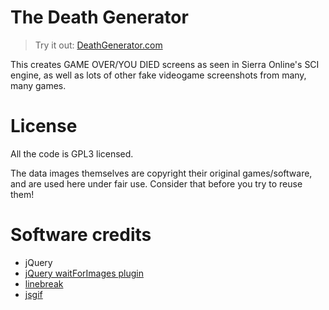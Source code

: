 The Death Generator
=============================

> Try it out: [DeathGenerator.com](http://deathgenerator.com)

This creates GAME OVER/YOU DIED screens as seen in Sierra Online's SCI engine,
as well as lots of other fake videogame screenshots from many, many games.

License
=============================
All the code is GPL3 licensed.

The data images themselves are copyright their original games/software, 
and are used here under fair use. Consider that before you try to reuse them!

Software credits
=============================
* jQuery
* [jQuery waitForImages plugin](https://github.com/alexanderdickson/waitForImages)
* [linebreak](https://github.com/devongovett/linebreak)
* [jsgif](https://github.com/antimatter15/jsgif)
